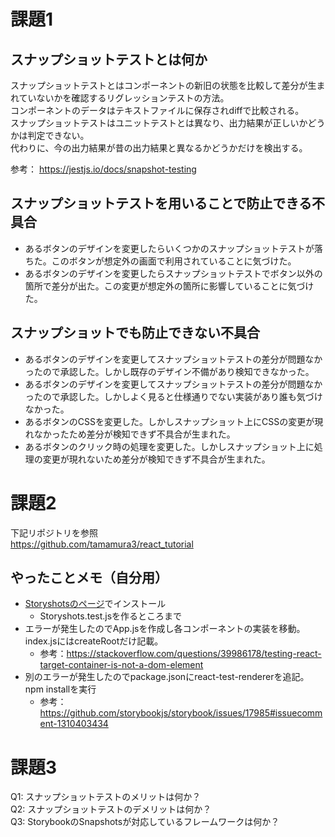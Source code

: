 # 課題1
## スナップショットテストとは何か
スナップショットテストとはコンポーネントの新旧の状態を比較して差分が生まれていないかを確認するリグレッションテストの方法。  
コンポーネントのデータはテキストファイルに保存されdiffで比較される。  
スナップショットテストはユニットテストとは異なり、出力結果が正しいかどうかは判定できない。  
代わりに、今の出力結果が昔の出力結果と異なるかどうかだけを検出する。

参考：
https://jestjs.io/docs/snapshot-testing

## スナップショットテストを用いることで防止できる不具合
- あるボタンのデザインを変更したらいくつかのスナップショットテストが落ちた。このボタンが想定外の画面で利用されていることに気づけた。
- あるボタンのデザインを変更したらスナップショットテストでボタン以外の箇所で差分が出た。この変更が想定外の箇所に影響していることに気づけた。

## スナップショットでも防止できない不具合
- あるボタンのデザインを変更してスナップショットテストの差分が問題なかったので承認した。しかし既存のデザイン不備があり検知できなかった。
- あるボタンのデザインを変更してスナップショットテストの差分が問題なかったので承認した。しかしよく見ると仕様通りでない実装があり誰も気づけなかった。
- あるボタンのCSSを変更した。しかしスナップショット上にCSSの変更が現れなかったため差分が検知できず不具合が生まれた。
- あるボタンのクリック時の処理を変更した。しかしスナップショット上に処理の変更が現れないため差分が検知できず不具合が生まれた。

# 課題2
下記リポジトリを参照  
https://github.com/tamamura3/react_tutorial

## やったことメモ（自分用）
- [Storyshotsのページ](https://storybook.js.org/addons/@storybook/addon-storyshots)でインストール
    - Storyshots.test.jsを作るところまで
- エラーが発生したのでApp.jsを作成し各コンポーネントの実装を移動。index.jsにはcreateRootだけ記載。
    - 参考：https://stackoverflow.com/questions/39986178/testing-react-target-container-is-not-a-dom-element
- 別のエラーが発生したのでpackage.jsonにreact-test-rendererを追記。npm installを実行
    - 参考：https://github.com/storybookjs/storybook/issues/17985#issuecomment-1310403434

# 課題3
Q1: スナップショットテストのメリットは何か？  
Q2: スナップショットテストのデメリットは何か？  
Q3: StorybookのSnapshotsが対応しているフレームワークは何か？
